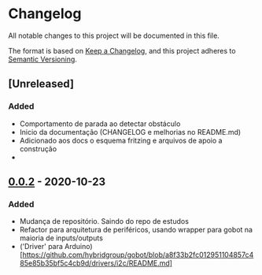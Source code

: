 # Changelog

All notable changes to this project will be documented in this file.

The format is based on [Keep a Changelog](https://keepachangelog.com/en/1.0.0/),
and this project adheres to [Semantic Versioning](https://semver.org/spec/v2.0.0.html).

## [Unreleased]

### Added 

- Comportamento de parada ao detectar obstáculo
- Inicio da documentação (CHANGELOG e melhorias no README.md)
- Adicionado aos docs o esquema fritzing e arquivos de apoio a construção
- 


## [0.0.2] - 2020-10-23

### Added

- Mudança de repositório. Saindo do repo de estudos
- Refactor para arquitetura de periféricos, usando wrapper para gobot na maioria de inputs/outputs
- ('Driver' para Arduino)[https://github.com/hybridgroup/gobot/blob/a8f33b2fc012951104857c485e85b35bf5c4cb9d/drivers/i2c/README.md]

[0.0.2]: https://github.com/jtonynet/autogo/releases/tag/v0.0.2
